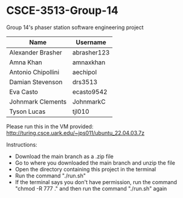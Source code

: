 # CSCE-3513-Group-14
Group 14's phaser station software engineering project

| Name  | Username |
| ------------- | ------------- |
| Alexander Brasher  | abrasher123  |
| Amna Khan  | amnaxkhan  |
| Antonio Chipollini  | aechipol  |
| Damian Stevenson  | drs3513  |
| Eva Casto  | ecasto9542  |
| Johnmark Clements  | JohnmarkC  |
| Tyson Lucas  | tjl010  |


Please run this in the VM provided: http://turing.csce.uark.edu/~jps011/ubuntu_22.04.03.7z

Instructions:
- Download the main branch as a .zip file
- Go to where you downloaded the main branch and unzip the file
- Open the directory containing this project in the terminal
- Run the command "./run.sh"
- If the terminal says you don't have permission, run the command "chmod -R 777 ." and then run the command "./run.sh" again
